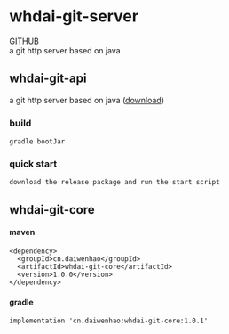 # whdai-git-server  
[GITHUB](https://github.com/dwhmofly/whdai-git-server)  
a git http server based on java  

## whdai-git-api  
a git http server based on java ([download](https://github.com/dwhmofly/whdai-git-server/releases))  
### build  
    gradle bootJar
### quick start  
    download the release package and run the start script
## whdai-git-core  
#### maven  
```  
<dependency>
  <groupId>cn.daiwenhao</groupId>
  <artifactId>whdai-git-core</artifactId>
  <version>1.0.0</version>
</dependency>
```  
#### gradle  
    implementation 'cn.daiwenhao:whdai-git-core:1.0.1'
